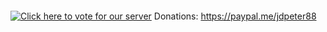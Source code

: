 <a href="https://arkservers.net/server/51.79.134.153:29515" target="_blank"><img src="https://arkservers.net/banner/51.79.134.153:29515/banner.png" alt=""></a>

<a href="https://arkservers.net/vote/51.79.134.153:29515" target="_blank"><img src="https://arkservers.net/img/vote.png" alt="Click here to vote for our server"></a>           Donations: https://paypal.me/jdpeter88
